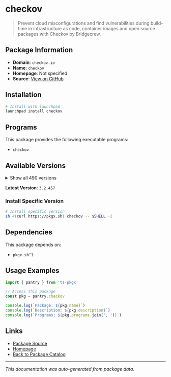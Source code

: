 # checkov

> Prevent cloud misconfigurations and find vulnerabilities during build-time in infrastructure as code, container images and open source packages with Checkov by Bridgecrew.

## Package Information

- **Domain**: `checkov.io`
- **Name**: `checkov`
- **Homepage**: Not specified
- **Source**: [View on GitHub](https://github.com/pkgxdev/pantry/tree/main/projects/checkov.io/package.yml)

## Installation

```bash
# Install with launchpad
launchpad install checkov
```

## Programs

This package provides the following executable programs:

- `checkov`

## Available Versions

<details>
<summary>Show all 490 versions</summary>

- `3.2.457`, `3.2.456`, `3.2.453`, `3.2.452`, `3.2.451`
- `3.2.450`, `3.2.449`, `3.2.448`, `3.2.447`, `3.2.446`
- `3.2.445`, `3.2.444`, `3.2.443`, `3.2.442`, `3.2.441`
- `3.2.440`, `3.2.439`, `3.2.438`, `3.2.437`, `3.2.436`
- `3.2.435`, `3.2.434`, `3.2.433`, `3.2.432`, `3.2.431`
- `3.2.430`, `3.2.429`, `3.2.428`, `3.2.427`, `3.2.426`
- `3.2.425`, `3.2.424`, `3.2.423`, `3.2.422`, `3.2.421`
- `3.2.420`, `3.2.419`, `3.2.418`, `3.2.417`, `3.2.416`
- `3.2.415`, `3.2.414`, `3.2.413`, `3.2.412`, `3.2.411`
- `3.2.410`, `3.2.409`, `3.2.408`, `3.2.407`, `3.2.406`
- `3.2.405`, `3.2.404`, `3.2.403`, `3.2.402`, `3.2.401`
- `3.2.400`, `3.2.399`, `3.2.398`, `3.2.397`, `3.2.396`
- `3.2.395`, `3.2.394`, `3.2.393`, `3.2.392`, `3.2.391`
- `3.2.390`, `3.2.389`, `3.2.388`, `3.2.387`, `3.2.386`
- `3.2.385`, `3.2.384`, `3.2.383`, `3.2.382`, `3.2.381`
- `3.2.380`, `3.2.379`, `3.2.378`, `3.2.377`, `3.2.376`
- `3.2.374`, `3.2.373`, `3.2.372`, `3.2.370`, `3.2.369`
- `3.2.368`, `3.2.367`, `3.2.366`, `3.2.365`, `3.2.364`
- `3.2.363`, `3.2.362`, `3.2.361`, `3.2.360`, `3.2.359`
- `3.2.358`, `3.2.357`, `3.2.356`, `3.2.355`, `3.2.354`
- `3.2.353`, `3.2.352`, `3.2.351`, `3.2.350`, `3.2.349`
- `3.2.348`, `3.2.347`, `3.2.346`, `3.2.345`, `3.2.344`
- `3.2.343`, `3.2.342`, `3.2.341`, `3.2.340`, `3.2.339`
- `3.2.337`, `3.2.336`, `3.2.335`, `3.2.334`, `3.2.333`
- `3.2.332`, `3.2.331`, `3.2.330`, `3.2.329`, `3.2.328`
- `3.2.327`, `3.2.326`, `3.2.325`, `3.2.324`, `3.2.322`
- `3.2.321`, `3.2.320`, `3.2.319`, `3.2.318`, `3.2.317`
- `3.2.316`, `3.2.315`, `3.2.314`, `3.2.313`, `3.2.312`
- `3.2.311`, `3.2.310`, `3.2.309`, `3.2.308`, `3.2.307`
- `3.2.306`, `3.2.305`, `3.2.304`, `3.2.303`, `3.2.302`
- `3.2.301`, `3.2.300`, `3.2.299`, `3.2.298`, `3.2.297`
- `3.2.296`, `3.2.295`, `3.2.294`, `3.2.293`, `3.2.292`
- `3.2.291`, `3.2.290`, `3.2.289`, `3.2.288`, `3.2.287`
- `3.2.286`, `3.2.285`, `3.2.284`, `3.2.283`, `3.2.282`
- `3.2.281`, `3.2.280`, `3.2.279`, `3.2.278`, `3.2.277`
- `3.2.276`, `3.2.275`, `3.2.274`, `3.2.273`, `3.2.272`
- `3.2.271`, `3.2.270`, `3.2.269`, `3.2.268`, `3.2.267`
- `3.2.266`, `3.2.265`, `3.2.264`, `3.2.263`, `3.2.262`
- `3.2.261`, `3.2.260`, `3.2.259`, `3.2.258`, `3.2.257`
- `3.2.256`, `3.2.255`, `3.2.254`, `3.2.253`, `3.2.252`
- `3.2.251`, `3.2.250`, `3.2.249`, `3.2.248`, `3.2.247`
- `3.2.246`, `3.2.245`, `3.2.244`, `3.2.243`, `3.2.242`
- `3.2.241`, `3.2.240`, `3.2.239`, `3.2.238`, `3.2.237`
- `3.2.236`, `3.2.235`, `3.2.234`, `3.2.233`, `3.2.232`
- `3.2.231`, `3.2.230`, `3.2.229`, `3.2.228`, `3.2.227`
- `3.2.226`, `3.2.225`, `3.2.224`, `3.2.223`, `3.2.222`
- `3.2.221`, `3.2.220`, `3.2.219`, `3.2.218`, `3.2.217`
- `3.2.216`, `3.2.215`, `3.2.214`, `3.2.213`, `3.2.212`
- `3.2.211`, `3.2.210`, `3.2.209`, `3.2.208`, `3.2.207`
- `3.2.206`, `3.2.205`, `3.2.204`, `3.2.203`, `3.2.202`
- `3.2.201`, `3.2.200`, `3.2.199`, `3.2.198`, `3.2.197`
- `3.2.196`, `3.2.195`, `3.2.194`, `3.2.193`, `3.2.192`
- `3.2.191`, `3.2.190`, `3.2.189`, `3.2.188`, `3.2.187`
- `3.2.186`, `3.2.185`, `3.2.184`, `3.2.183`, `3.2.182`
- `3.2.181`, `3.2.180`, `3.2.179`, `3.2.178`, `3.2.177`
- `3.2.176`, `3.2.175`, `3.2.174`, `3.2.173`, `3.2.172`
- `3.2.171`, `3.2.170`, `3.2.169`, `3.2.168`, `3.2.167`
- `3.2.166`, `3.2.165`, `3.2.164`, `3.2.163`, `3.2.162`
- `3.2.161`, `3.2.160`, `3.2.159`, `3.2.158`, `3.2.157`
- `3.2.156`, `3.2.155`, `3.2.154`, `3.2.153`, `3.2.152`
- `3.2.151`, `3.2.150`, `3.2.149`, `3.2.148`, `3.2.147`
- `3.2.146`, `3.2.145`, `3.2.144`, `3.2.143`, `3.2.141`
- `3.2.140`, `3.2.139`, `3.2.138`, `3.2.137`, `3.2.136`
- `3.2.135`, `3.2.134`, `3.2.133`, `3.2.132`, `3.2.131`
- `3.2.130`, `3.2.129`, `3.2.128`, `3.2.127`, `3.2.126`
- `3.2.125`, `3.2.124`, `3.2.123`, `3.2.122`, `3.2.120`
- `3.2.116`, `3.2.115`, `3.2.114`, `3.2.113`, `3.2.112`
- `3.2.111`, `3.2.110`, `3.2.109`, `3.2.108`, `3.2.107`
- `3.2.106`, `3.2.105`, `3.2.104`, `3.2.103`, `3.2.102`
- `3.2.101`, `3.2.100`, `3.2.99`, `3.2.98`, `3.2.97`
- `3.2.96`, `3.2.95`, `3.2.94`, `3.2.93`, `3.2.92`
- `3.2.91`, `3.2.90`, `3.2.89`, `3.2.88`, `3.2.87`
- `3.2.86`, `3.2.85`, `3.2.84`, `3.2.83`, `3.2.82`
- `3.2.81`, `3.2.80`, `3.2.79`, `3.2.78`, `3.2.77`
- `3.2.76`, `3.2.75`, `3.2.74`, `3.2.73`, `3.2.72`
- `3.2.71`, `3.2.70`, `3.2.69`, `3.2.68`, `3.2.67`
- `3.2.66`, `3.2.65`, `3.2.64`, `3.2.63`, `3.2.62`
- `3.2.61`, `3.2.60`, `3.2.59`, `3.2.58`, `3.2.57`
- `3.2.56`, `3.2.55`, `3.2.54`, `3.2.53`, `3.2.52`
- `3.2.51`, `3.2.50`, `3.2.49`, `3.2.48`, `3.2.47`
- `3.2.46`, `3.2.45`, `3.2.44`, `3.2.43`, `3.2.42`
- `3.2.41`, `3.2.40`, `3.2.39`, `3.2.38`, `3.2.37`
- `3.2.36`, `3.2.35`, `3.2.34`, `3.2.33`, `3.2.32`
- `3.2.31`, `3.2.30`, `3.2.29`, `3.2.28`, `3.2.27`
- `3.2.26`, `3.2.25`, `3.2.24`, `3.2.23`, `3.2.22`
- `3.2.21`, `3.2.20`, `3.2.19`, `3.2.18`, `3.2.17`
- `3.2.16`, `3.2.15`, `3.2.14`, `3.2.13`, `3.2.12`
- `3.2.11`, `3.2.10`, `3.2.9`, `3.2.8`, `3.2.7`
- `3.2.6`, `3.2.5`, `3.2.4`, `3.2.3`, `3.2.2`
- `3.2.1`, `3.2.0`, `3.1.72`, `3.1.71`, `3.1.70`
- `3.1.69`, `3.1.68`, `3.1.67`, `3.1.66`, `3.1.65`
- `3.1.64`, `3.1.63`, `3.1.62`, `3.1.61`, `3.1.60`
- `3.1.59`, `3.1.58`, `3.1.57`, `3.1.56`, `3.1.55`
- `3.1.54`, `3.1.53`, `3.1.52`, `3.1.51`, `3.1.50`
- `3.1.49`, `3.1.48`, `3.1.47`, `3.1.46`, `3.1.45`
- `3.1.44`, `3.1.43`, `3.1.42`, `3.1.41`, `3.1.40`
- `3.1.39`, `3.1.38`, `3.1.37`, `3.1.36`, `3.1.35`
- `3.1.34`, `3.1.33`, `3.1.32`, `3.1.31`, `3.1.30`

</details>

**Latest Version**: `3.2.457`

### Install Specific Version

```bash
# Install specific version
sh <(curl https://pkgx.sh) checkov -- $SHELL -i
```

## Dependencies

This package depends on:

- `pkgx.sh^1`

## Usage Examples

```typescript
import { pantry } from 'ts-pkgx'

// Access this package
const pkg = pantry.checkov

console.log(`Package: ${pkg.name}`)
console.log(`Description: ${pkg.description}`)
console.log(`Programs: ${pkg.programs.join(', ')}`)
```

## Links

- [Package Source](https://github.com/pkgxdev/pantry/tree/main/projects/checkov.io/package.yml)
- [Homepage](#)
- [Back to Package Catalog](../../package-catalog.md)

---

*This documentation was auto-generated from package data.*
